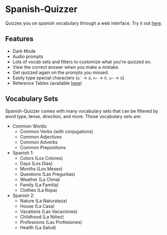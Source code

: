# Spanish-Quizzer
Quizzes you on spanish vocabulary through a web interface.
Try it out [here](https://ashermorgan.github.io/Spanish-Quizzer/).

## Features
- Dark Mode
- Audio prompts
- Lots of vocab sets and filters to customize what you're quizzed on.
- View the correct answer when you make a mistake.
- Get quizzed again on the prompts you missed.
- Easily type special characters (``` a` ``` → ```á```, `n~` → `ñ`, `u~` → `ü`)
- Reference Tables (available [here](https://ashermorgan.github.io/Spanish-Quizzer/Reference))

## Vocabulary Sets
Spanish-Quizzer comes with many vocabulary sets that can be filtered by word type, tense, direction, and more. Those vocabulary sets are:
- Common Words:
    - Common Verbs (with conjugations)
    - Common Adjectives
    - Common Adverbs
    - Common Prepositions
- Spanish 1:
    - Colors (Los Colores)
    - Days (Los Días)
    - Months (Los Meses)
    - Questions (Las Preguntas)
    - Weather (La Clima)
    - Family (La Familia)
    - Clothes (La Ropa)
- Spanish 2:
    - Nature (La Naturaleza)
    - House (La Casa)
    - Vacations (Las Vacaciones)
    - Childhood (La Niñez)
    - Professions (Las Profesiones)
    - Health (La Salud)